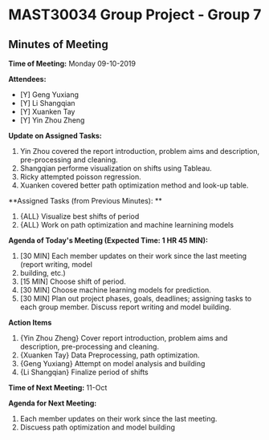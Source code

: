 # MAST30034 Group Project - Group 7
## Minutes of Meeting
**Time of Meeting:** Monday 09-10-2019

**Attendees:**
* [Y] Geng Yuxiang      
* [Y] Li Shangqian      
* [Y] Xuanken Tay       
* [Y] Yin Zhou Zheng

**Update on Assigned Tasks:**
1. Yin Zhou covered the report introduction, problem aims and description, pre-processing and cleaning. 
2. Shangqian performe visualization on shifts using Tableau.
3. Ricky attempted poisson regression.
4. Xuanken covered better path optimization method and look-up table.

**Assigned Tasks (from Previous Minutes): **
1.  {ALL} Visualize best shifts of period 
2.  {ALL} Work on path optimization and machine learnining models
    
**Agenda of Today's Meeting (Expected Time: 1 HR 45 MIN):**
1.  [30 MIN] Each member updates on their work since the last meeting (report writing, model
2.  building, etc.)
2.  [15 MIN] Choose shift of period.
3.  [30 MIN] Choose machine learning models for prediction.
4.  [30 MIN] Plan out project phases, goals, deadlines; assigning tasks to each group
member. Discuss report writing and model building.

**Action Items**
1.  {Yin Zhou Zheng} Cover report introduction, problem aims and description, pre-processing and cleaning.
2.  {Xuanken Tay} Data Preprocessing, path optimization.
3.  {Geng Yuxiang} Attempt on model analysis and building
4.  {Li Shangqian} Finalize period of shifts


**Time of Next Meeting:** 11-Oct

**Agenda for Next Meeting:**
1.  Each member updates on their work since the last meeting.
2.  Discuess path optimization and model building
